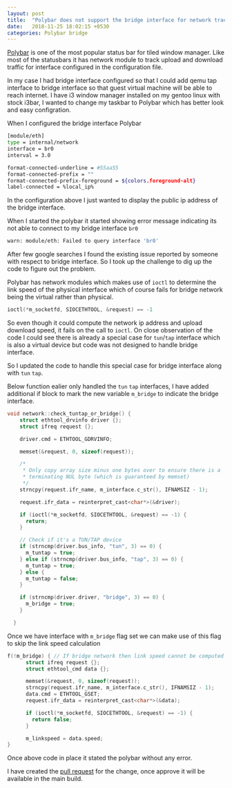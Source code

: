 ```yaml
---
layout: post
title:  "Polybar does not support the bridge interface for network tracking"
date:   2018-11-25 18:02:15 +0530
categories: Polybar bridge
---
```


[Polybar](https://github.com/jaagr/polybar) is one of the most popular status bar for tiled window manager. Like most of the statusbars it has network module to track upload and download traffic for interface configured in the configuration file.

In my case I had bridge interface configured so that I could add qemu tap interface to bridge interface so that guest virtual machine will be able to reach internet. I have i3 window manager installed on my gentoo linux with stock i3bar, I wanted to change my taskbar to Polybar which has better look and easy configration.

When I configured the bridge interface Polybar

```bash
[module/eth]
type = internal/network
interface = br0
interval = 3.0

format-connected-underline = #55aa55
format-connected-prefix = ""
format-connected-prefix-foreground = ${colors.foreground-alt}
label-connected = %local_ip%
```

In the configuration above I just wanted to display the public ip address of the bridge interface.

When I started the polybar it started showing error message indicating its not able to connect to my bridge interface `br0`

```bash
warn: module/eth: Failed to query interface 'br0'
```

After few google searches I found the existing issue reported by someone with respect to bridge interface. So I took up the challenge to dig up the code to figure out the problem.

Polybar has network modules which makes use of ```ioctl``` to determine the link speed of the physical interface which of course fails for bridge network being the virtual rather than physical.

```c
ioctl(*m_socketfd, SIOCETHTOOL, &request) == -1
```

So even though it could compute the network ip address and upload download speed, it fails on the call to ```ioctl```. On close observation of the code I could see there is already a special case for `tun`/`tap` interface which is also a virtual device but code was not designed to handle bridge interface.

So I updated the code to handle this special case for bridge interface along with `tun` `tap`.

Below function ealier only handled the `tun` `tap` interfaces, I have added additional if block to mark the new variable `m_bridge` to indicate the bridge interface.

```c
void network::check_tuntap_or_bridge() {
    struct ethtool_drvinfo driver {};
    struct ifreq request {};

    driver.cmd = ETHTOOL_GDRVINFO;

    memset(&request, 0, sizeof(request));

    /*
     * Only copy array size minus one bytes over to ensure there is a
     * terminating NUL byte (which is guaranteed by memset)
     */
    strncpy(request.ifr_name, m_interface.c_str(), IFNAMSIZ - 1);

    request.ifr_data = reinterpret_cast<char*>(&driver);

    if (ioctl(*m_socketfd, SIOCETHTOOL, &request) == -1) {
      return;
    }

    // Check if it's a TUN/TAP device
    if (strncmp(driver.bus_info, "tun", 3) == 0) {
      m_tuntap = true;
    } else if (strncmp(driver.bus_info, "tap", 3) == 0) {
      m_tuntap = true;
    } else {
      m_tuntap = false;
    }

    if (strncmp(driver.driver, "bridge", 3) == 0) {
      m_bridge = true;
    }

  }
```

Once we have interface with `m_bridge` flag set we can make use of this flag to skip the link speed calculation

```c
f(!m_bridge) { // If bridge network then link speed cannot be computed TODO: Identify the physical network in bridge and compute the link speed
	  struct ifreq request {};
	  struct ethtool_cmd data {};

	  memset(&request, 0, sizeof(request));
	  strncpy(request.ifr_name, m_interface.c_str(), IFNAMSIZ - 1);
	  data.cmd = ETHTOOL_GSET;
	  request.ifr_data = reinterpret_cast<char*>(&data);

	  if (ioctl(*m_socketfd, SIOCETHTOOL, &request) == -1) {
	    return false;
	  }

	  m_linkspeed = data.speed;
}
```

Once above code in place it stated the polybar without any error.

I have created the [pull request](https://github.com/jaagr/polybar/pull/1528) for the change, once approve it will be available in the main build.